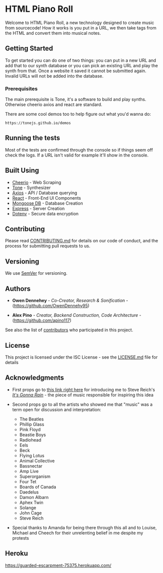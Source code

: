# HTML Piano Roll

Welcome to HTML Piano Roll, a new technology designed to create music from sourcecode! How it works is you put in a URL, we then take tags from the HTML and convert them into musical notes.

## Getting Started

To get started you can do one of two things: you can put in a new URL and add that to our synth database or you can pick an existing URL and play the synth from that. Once a website it saved it cannot be submitted again. Invalid URLs will not be added into the database. 

### Prerequisites

The main prerequisite is Tone, it's a software to build and play synths. Otherwise cheerio axios and react are standard. 

There are some cool demos too to help figure out what you'd wanna do:

```https://tonejs.github.io/demos```

## Running the tests

Most of the tests are confirmed through the console so if things seem off check the logs. If a URL isn't valid for example it'll show in the console.

## Built Using

* [Cheerio](https://www.npmjs.com/package/cheerio) - Web Scraping
* [Tone](https://tonejs.github.io/) - Synthesizer
* [Axios](https://www.npmjs.com/package/axios) - API / Database querying
* [React](https://reactjs.org/) - Front-End UI Components
* [Mongoose DB](https://www.npmjs.com/package/mongoose) - Database Creation
* [Express](https://www.npmjs.com/package/express) - Server Creation
* [Dotenv](https://www.npmjs.com/package/dotenv) - Secure data encryption

## Contributing

Please read [CONTRIBUTING.md](https://github.com/standard/standard/blob/master/CONTRIBUTING.md) for details on our code of conduct, and the process for submitting pull requests to us.

## Versioning

We use [SemVer](http://semver.org/) for versioning. 

## Authors

* **Owen Dennehey** - *Co-Creator, Research & Sonification* - (https://github.com/OwenDennehy95)

* **Alex Pino** - *Creator, Backend Construction, Code Architecture* - (https://github.com/apino117)

See also the list of [contributors](https://github.com/apino117/piano_roll/graphs/contributors) who participated in this project.

## License

This project is licensed under the ISC License - see the [LICENSE.md](https://opensource.org/licenses/ISC) file for details

## Acknowledgments

* First props go to [this link right here](https://teropa.info/blog/2016/07/28/javascript-systems-music.html) for introducing me to Steve Reich's [_It's Gonna Rain_](https://www.youtube.com/watch?v=vWN9I-qa9GQ) - the piece of music responsible for inspiring this idea

* Second props go to all the artists who showed me that "music" was a term open for discussion and interpretation:
    * The Beatles
    * Phillip Glass
    * Pink Floyd
    * Beastie Boys
    * Radiohead
    * Eels
    * Beck
    * Flying Lotus
    * Animal Collective
    * Bassnectar
    * Amp Live
    * Superorganism
    * Four Tet
    * Boards of Canada
    * Daedelus
    * Damon Albarn 
    * Aphex Twin
    * Solange
    * John Cage
    * Steve Reich

* Special thanks to Amanda for being there through this all and to Louise, Michael and Cheech for their unrelenting belief in me despite my protests


## Heroku

https://guarded-escarpment-75375.herokuapp.com/